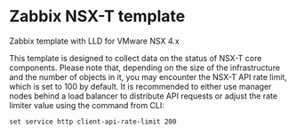 # Zabbix NSX-T template
Zabbix template with LLD for VMware NSX 4.x

This template is designed to collect data on the status of NSX-T core components.
Please note that, depending on the size of the infrastructure and the number of objects in it, you may encounter the NSX-T API rate limit, which is set to 100 by default.
It is recommended to either use manager nodes behind a load balancer to distribute API requests or adjust the rate limiter value using the command from CLI:

```
set service http client-api-rate-limit 200
```

